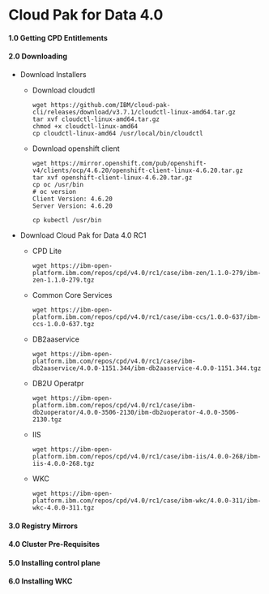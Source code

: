 # Cloud Pak for Data 4.0 



#### 1.0 Getting CPD Entitlements


#### 2.0 Downloading

- Download Installers


  - Download cloudctl
    ```
    wget https://github.com/IBM/cloud-pak-cli/releases/download/v3.7.1/cloudctl-linux-amd64.tar.gz
    tar xvf cloudctl-linux-amd64.tar.gz
    chmod +x cloudctl-linux-amd64
    cp cloudctl-linux-amd64 /usr/local/bin/cloudctl
    ```

  - Download openshift client
    ```
    wget https://mirror.openshift.com/pub/openshift-v4/clients/ocp/4.6.20/openshift-client-linux-4.6.20.tar.gz
    tar xvf openshift-client-linux-4.6.20.tar.gz
    cp oc /usr/bin
    # oc version
    Client Version: 4.6.20
    Server Version: 4.6.20

    cp kubectl /usr/bin
    ```


- Download Cloud Pak for Data 4.0 RC1

  - CPD Lite
    ```
    wget https://ibm-open-platform.ibm.com/repos/cpd/v4.0/rc1/case/ibm-zen/1.1.0-279/ibm-zen-1.1.0-279.tgz
    ```
  - Common Core Services
    ```
    wget https://ibm-open-platform.ibm.com/repos/cpd/v4.0/rc1/case/ibm-ccs/1.0.0-637/ibm-ccs-1.0.0-637.tgz
    ```
  - DB2aaservice
    ```
    wget https://ibm-open-platform.ibm.com/repos/cpd/v4.0/rc1/case/ibm-db2aaservice/4.0.0-1151.344/ibm-db2aaservice-4.0.0-1151.344.tgz
    ```
  - DB2U Operatpr
    ```
    wget https://ibm-open-platform.ibm.com/repos/cpd/v4.0/rc1/case/ibm-db2uoperator/4.0.0-3506-2130/ibm-db2uoperator-4.0.0-3506-2130.tgz
    ```
  - IIS
    ```
    wget https://ibm-open-platform.ibm.com/repos/cpd/v4.0/rc1/case/ibm-iis/4.0.0-268/ibm-iis-4.0.0-268.tgz
    ```
  - WKC
    ```
    wget https://ibm-open-platform.ibm.com/repos/cpd/v4.0/rc1/case/ibm-wkc/4.0.0-311/ibm-wkc-4.0.0-311.tgz
    ```

#### 3.0 Registry Mirrors

#### 4.0 Cluster Pre-Requisites

#### 5.0 Installing control plane

#### 6.0 Installing WKC

